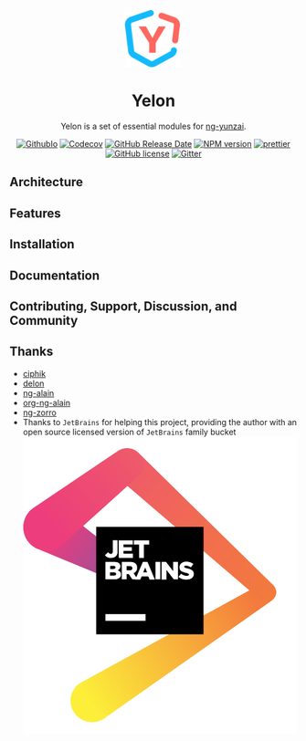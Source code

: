 <p align="center">
  <a href="https://github.com/hbyunzai/yelon">
    <img width="100" src="./_screenshot/logo.svg"/>
  </a>
</p>

<h1 align="center">
Yelon
</h1>

<div align="center">

  Yelon is a set of essential modules for [ng-yunzai](https://github.com/hbyunzai/ng-yunzai).

[![GithubIo](https://img.shields.io/github/workflow/status/hbyunzai/yelon/Deploy?label=github.io&style=flat-square
)](https://ng.yunzainfo.com)
[![Codecov](https://img.shields.io/codecov/c/github/hbyunzai/yelon?style=flat-square)](https://codecov.io/gh/hbyunzai/yelon)
[![GitHub Release Date](https://img.shields.io/github/release-date/hbyunzai/yelon.svg?style=flat-square)](https://github.com/hbyunzai/yelon/releases)
[![NPM version](https://img.shields.io/npm/v/ng-yunzai?style=flat-square)](https://www.npmjs.com/package/ng-yunzai)
[![prettier](https://img.shields.io/badge/code_style-prettier-ff69b4.svg?style=flat-square)](https://prettier.io/)
[![GitHub license](https://img.shields.io/github/license/mashape/apistatus.svg?style=flat-square)](https://github.com/hbyunzai/yelon/blob/master/LICENSE)
[![Gitter](https://img.shields.io/gitter/room/hbyunzai/yelon?style=flat-square)](https://gitter.im/ng-yunzai/community)
</div>


## Architecture
## Features
## Installation
## Documentation
## Contributing, Support, Discussion, and Community
## Thanks
- [ciphik](https://github.com/cipchk)
- [delon](https://github.com/ng-alain/delon)
- [ng-alain](https://github.com/ng-alain/ng-alain)
- [org-ng-alain](https://github.com/ng-alain)
- [ng-zorro](https://ng.ant.design)
- Thanks to `JetBrains` for helping this project, providing the author with an open source licensed version of `JetBrains` family bucket
  ![JetBrains](jetbrains.png)
